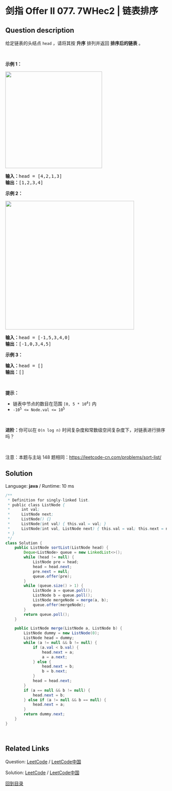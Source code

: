 ﻿# 剑指 Offer II 077. 7WHec2 | 链表排序

## Question description

<!--If you want to use the English description, use <p>English description is not available for the problem. Please switch to Chinese.</p>
 instead-->
<p>给定链表的头结点&nbsp;<code>head</code>&nbsp;，请将其按 <strong>升序</strong> 排列并返回 <strong>排序后的链表</strong> 。</p>

<ul>
</ul>

<p>&nbsp;</p>

<p><strong>示例 1：</strong></p>

<p><img alt="" src="https://assets.leetcode.com/uploads/2020/09/14/sort_list_1.jpg" style="width: 302px; " /></p>

<pre>
<b>输入：</b>head = [4,2,1,3]
<b>输出：</b>[1,2,3,4]
</pre>

<p><strong>示例 2：</strong></p>

<p><img alt="" src="https://assets.leetcode.com/uploads/2020/09/14/sort_list_2.jpg" style="width: 402px; " /></p>

<pre>
<b>输入：</b>head = [-1,5,3,4,0]
<b>输出：</b>[-1,0,3,4,5]
</pre>

<p><strong>示例 3：</strong></p>

<pre>
<b>输入：</b>head = []
<b>输出：</b>[]
</pre>

<p>&nbsp;</p>

<p><b>提示：</b></p>

<ul>
	<li>链表中节点的数目在范围&nbsp;<code>[0, 5 * 10<sup>4</sup>]</code>&nbsp;内</li>
	<li><code>-10<sup>5</sup>&nbsp;&lt;= Node.val &lt;= 10<sup>5</sup></code></li>
</ul>

<p>&nbsp;</p>

<p><b>进阶：</b>你可以在&nbsp;<code>O(n&nbsp;log&nbsp;n)</code> 时间复杂度和常数级空间复杂度下，对链表进行排序吗？</p>

<p>&nbsp;</p>

<p><meta charset="UTF-8" />注意：本题与主站 148&nbsp;题相同：<a href="https://leetcode-cn.com/problems/sort-list/">https://leetcode-cn.com/problems/sort-list/</a></p>




## Solution

Language: **java**  /  Runtime: 10 ms

```java
/**
 * Definition for singly-linked list.
 * public class ListNode {
 *     int val;
 *     ListNode next;
 *     ListNode() {}
 *     ListNode(int val) { this.val = val; }
 *     ListNode(int val, ListNode next) { this.val = val; this.next = next; }
 * }
 */
class Solution {
    public ListNode sortList(ListNode head) {
        Deque<ListNode> queue = new LinkedList<>();
        while (head != null) {
            ListNode pre = head;
            head = head.next;
            pre.next = null;
            queue.offer(pre);
        }
        while (queue.size() > 1) {
            ListNode a = queue.poll();
            ListNode b = queue.poll();
            ListNode mergeNode = merge(a, b);
            queue.offer(mergeNode);
        }
        return queue.poll();
    }

    public ListNode merge(ListNode a, ListNode b) {
        ListNode dummy = new ListNode(0);
        ListNode head = dummy;
        while (a != null && b != null) {
            if (a.val < b.val) {
                head.next = a;
                a = a.next;
            } else {
                head.next = b;
                b = b.next;
            }
            head = head.next;
        }
        if (a == null && b != null) {
            head.next = b;
        } else if (a != null && b == null) {
            head.next = a;
        }
        return dummy.next;
    }
}




```



## Related Links

Question: [LeetCode](https://leetcode.com/problems/7WHec2/description/)  /  [LeetCode中国](https://leetcode-cn.com/problems/7WHec2/description/)

Solution: [LeetCode](https://leetcode.com/articles/7WHec2/)  /  [LeetCode中国](https://leetcode-cn.com/articles/7WHec2/)

[回到目录](../README.md)